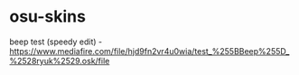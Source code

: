 # osu-skins

beep test (speedy edit) - https://www.mediafire.com/file/hjd9fn2vr4u0wia/test_%255BBeep%255D_%2528ryuk%2529.osk/file

